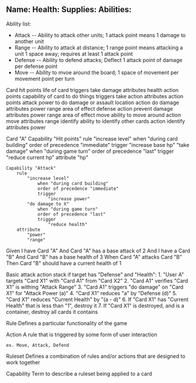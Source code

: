 Name:
Health:
Supplies:
Abilities:
-

Ability list:
- Attack
-- Ability to attack other units; 1 attack point means 1 damage to another unit
- Range
-- Ability to attack at distance; 1 range point means attacking a unit 1 space away; requires at least 1 attack point
- Defense
-- Ability to defend attacks; Deflect 1 attack point of damage per defense point
- Move
-- Ability to mvoe around the board; 1 space of movement per movement point per turn


Card
	hit points
		life of card
		triggers
			take damage
		attributes
			health
	action points
		capability of card to do things
		triggers
			take action
		attributes
			action points
	attack
		power to do damage or assault location
		action
			do damage
		attributes
			power
			range
			area of effect
	defense
		action
			prevent damage
		attributes
			power
			range
			area of effect
	move
		ability to move around
		action
			move
		attributes
			range
	identify
		ability to identify other cards
		action
			identify
		attributes
			power


Card "A"
	Capability "Hit points"
		rule
			"increase level"
				when "during card building"
				order of precedence "immediate"
				trigger
					"increase base hp"
			"take damage"
				when "during game turn"
				order of precedence "last"
				trigger
					"reduce current hp"
		attribute
			"hp"

	Capability "Attack"
		rule
			"increase level"
				when "during card building"
				order of precedence "immediate"
				trigger
					"increase power"
			"do damage to X"
				when "during game turn"
				order of precedence "last"
				trigger
					"reduce health"
		attribute
			"power"
			"range"



Given I have Card "A"
	And Card "A" has a base attack of 2
And I have a Card "B"
	And Card "B" has a base health of 3
When Card "A" attacks Card "B"
Then Card "B" should have a current health of 1


Basic attack action stack if target has "Defense" and "Health":
	1. "User A" targets "Card X1" with "Card A1" from "Card X2"
	2. "Card A1" verifies "Card X1" is withing "Attack Range"
	3. "Card A1" triggers "do damage" on "Card X1" for "Attack Power (a)"
	4. "Card X1" reduces "a" by "Defense (d)"
	5. "Card X1" reduces "Current Health" by "(a - d)"
	6. If "Card X1" has "Current Health" that is less than "1", destroy it
	7. If "Card X1" is destroyed, and is a container, destroy all cards it contains

Rule
	Defines a particular functionality of the game

Action
	A rule that is triggered by some form of user interaction

	ex. Move, Attack, Defend

Ruleset
	Defines a combination of rules and/or actions that are designed to work together

Capability
	Term to describe a ruleset being applied to a card




